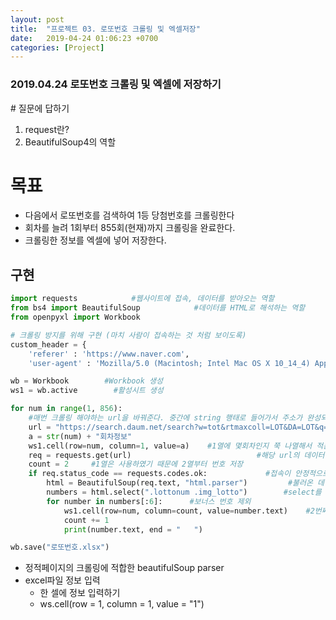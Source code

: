 ```yaml
---
layout: post
title:  "프로젝트 03. 로또번호 크롤링 및 엑셀저장"
date:   2019-04-24 01:06:23 +0700
categories: [Project]
---
```


### 2019.04.24 로또번호 크롤링 및 엑셀에 저장하기

\# 질문에 답하기

1. request란?
2. BeautifulSoup4의 역할
 
# 목표
* 다음에서 로또번호를 검색하여 1등 당첨번호를 크롤링한다
* 회차를 늘려 1회부터 855회(현재)까지 크롤링을 완료한다.
* 크롤링한 정보를 엑셀에 넣어 저장한다.

## 구현

```python
import requests            #웹사이트에 접속, 데이터를 받아오는 역할
from bs4 import BeautifulSoup            #데이터를 HTML로 해석하는 역할
from openpyxl import Workbook

# 크롤링 방지를 위해 구현 (마치 사람이 접속하는 것 처럼 보이도록)
custom_header = {
    'referer' : 'https://www.naver.com',
    'user-agent' : 'Mozilla/5.0 (Macintosh; Intel Mac OS X 10_14_4) AppleWebKit/537.36 (KHTML, like Gecko) Chrome/73.0.3683.103 Safari/537.36'   

wb = Workbook        #Workbook 생성
ws1 = wb.active        #활성시트 생성

for num in range(1, 856):
    #매번 크롤링 해야하는 url을 바꿔준다. 중간에 string 행태로 들어가서 주소가 완성되어야 한다.
    url = "https://search.daum.net/search?w=tot&rtmaxcoll=LOT&DA=LOT&q="+str(num)+"%ED%9A%8C%EC%B0%A8%20%EB%A1%9C%EB%98%90"
    a = str(num) + "회차정보"
    ws1.cell(row=num, column=1, value=a)    #1열에 몇회차인지 쭉 나열해서 적는다.
    req = requests.get(url)                            #해당 url의 데이터 정보를 받아온다.
    count = 2     #1열은 사용하였기 때문에 2열부터 번호 저장
    if req.status_code == requests.codes.ok:             #접속이 안정적으로 되었다면
        html = BeautifulSoup(req.text, "html.parser")         #불러온 데이터를 HTML로 해석한다.
        numbers = html.select(".lottonum .img_lotto")        #select를 통해 class lottonum 아래의 class img_lotto를 크롤링
        for number in numbers[:6]:      #보너스 번호 제외
            ws1.cell(row=num, column=count, value=number.text)    #2번째 열부터 값을 입력
            count += 1
            print(number.text, end = "   ")

wb.save("로또번호.xlsx")
```

* 정적페이지의 크롤링에 적합한 beautifulSoup parser
* excel파일 정보 입력
	* 한 셀에 정보 입력하기
	* ws.cell(row = 1, column = 1, value = "1") 	